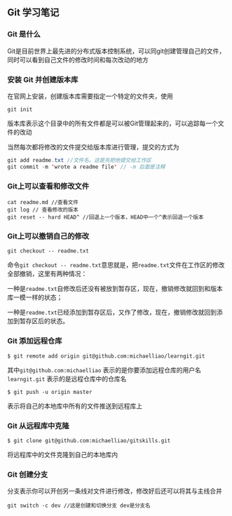 

## Git 学习笔记

### Git 是什么

Git是目前世界上最先进的分布式版本控制系统，可以同git创建管理自己的文件，同时可以看到自己文件的修改时间和每次改动的地方

### 安装 Git 并创建版本库

在官网上安装，创建版本库需要指定一个特定的文件夹，使用

```git
git init
```

版本库表示这个目录中的所有文件都是可以被Git管理起来的，可以追踪每一个文件的改动

当然每次都将修改的文件提交给版本库进行管理，提交的方式为

```java
git add readme.txt //文件名，这是先把他提交给工作区
git commit -m 'wrote a readme file' // -m 后面是注释
```

### Git上可以查看和修改文件

```
cat readme.md //查看文件
git log // 查看修改的版本
git reset -- hard HEAD^ //回退上一个版本，HEAD中一个^表示回退一个版本
```

### Git上可以撤销自己的修改

```
git checkout -- readme.txt
```

命令`git checkout -- readme.txt`意思就是，把`readme.txt`文件在工作区的修改全部撤销，这里有两种情况：

一种是`readme.txt`自修改后还没有被放到暂存区，现在，撤销修改就回到和版本库一模一样的状态；

一种是`readme.txt`已经添加到暂存区后，又作了修改，现在，撤销修改就回到添加到暂存区后的状态。

### Git 添加远程仓库

```
$ git remote add origin git@github.com:michaelliao/learngit.git
```

其中`git@github.com:michaelliao` 表示的是你要添加远程仓库的用户名 `learngit.git` 表示的是远程仓库中的仓库名

```
$ git push -u origin master
```

表示将自己的本地库中所有的文件推送到远程库上

### Git 从远程库中克隆

```
$ git clone git@github.com:michaelliao/gitskills.git
```

将远程库中的文件克隆到自己的本地库内

### Git 创建分支

分支表示你可以开创另一条线对文件进行修改，修改好后还可以将其与主线合并

```
git switch -c dev //这是创建和切换分支 dev是分支名
```





​	



